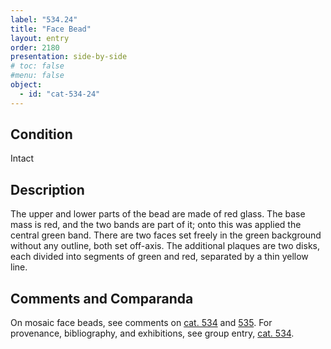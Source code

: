 ```yaml
---
label: "534.24"
title: "Face Bead"
layout: entry
order: 2180
presentation: side-by-side
# toc: false
#menu: false 
object:
  - id: "cat-534-24"
---
```


## Condition

Intact

## Description

The upper and lower parts of the bead are made of red glass. The base mass is red, and the two bands are part of it; onto this was applied the central green band. There are two faces set freely in the green background without any outline, both set off-axis. The additional plaques are two disks, each divided into segments of green and red, separated by a thin yellow line.

## Comments and Comparanda

On mosaic face beads, see comments on [cat. 534](/catalogue/cat-534/) and [535](/catalogue/cat-535/). For provenance, bibliography, and exhibitions, see group entry, [cat. 534](/catalogue/cat-534/).
